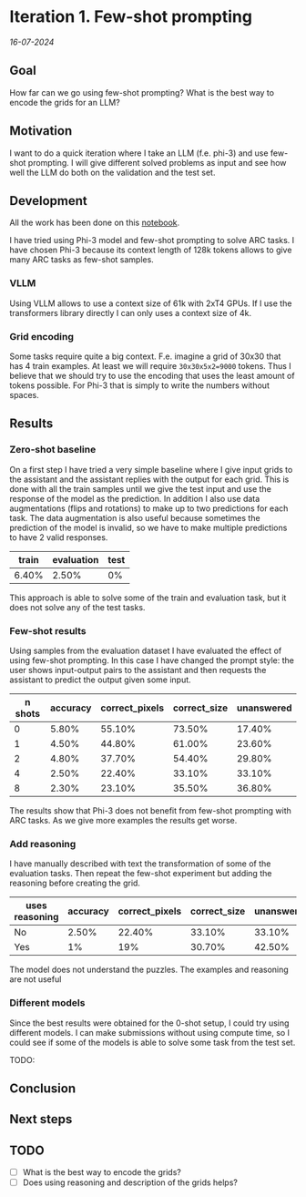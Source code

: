 # Iteration 1. Few-shot prompting

_16-07-2024_

## Goal

How far can we go using few-shot prompting? What is the best way to encode the grids for an LLM?

## Motivation

I want to do a quick iteration where I take an LLM (f.e. phi-3) and use few-shot prompting. I will give different solved problems as input and see how well the LLM do both on the validation and the test set.

## Development

All the work has been done on this [notebook](https://www.kaggle.com/code/ironbar/few-shot-prompting-for-arc24).

I have tried using Phi-3 model and few-shot prompting to solve ARC tasks. I have chosen Phi-3 because its context length of 128k tokens allows to give many ARC tasks as few-shot samples.

### VLLM

Using VLLM allows to use a context size of 61k with 2xT4 GPUs. If I use the transformers library directly
I can only uses a context size of 4k.

### Grid encoding

Some tasks require quite a big context. F.e. imagine a grid of 30x30 that has 4 train examples. At least
we will require `30x30x5x2=9000` tokens. Thus I believe that we should try to use the encoding that uses
the least amount of tokens possible. For Phi-3 that is simply to write the numbers without spaces.

## Results

### Zero-shot baseline

On a first step I have tried a very simple baseline where I give input grids to the assistant and
the assistant replies with the output for each grid. This is done with all the train samples until
we give the test input and use the response of the model as the prediction.
In addition I also use data augmentations (flips and rotations) to make up to two predictions for each task.
The data augmentation is also useful because sometimes the prediction of the model is invalid, so we have to make multiple predictions to have 2 valid responses.

| train | evaluation | test |
|-------|------------|------|
| 6.40% | 2.50%      | 0%   |

This approach is able to solve some of the train and evaluation task, but it does not solve any of the test tasks.

### Few-shot results

Using samples from the evaluation dataset I have evaluated the effect of using few-shot prompting. In this case
I have changed the prompt style: the user shows input-output pairs to the assistant and then requests the assistant
to predict the output given some input.

| n shots | accuracy | correct_pixels | correct_size | unanswered |
|---------|----------|----------------|--------------|------------|
| 0       | 5.80%    | 55.10%         | 73.50%       | 17.40%     |
| 1       | 4.50%    | 44.80%         | 61.00%       | 23.60%     |
| 2       | 4.80%    | 37.70%         | 54.40%       | 29.80%     |
| 4       | 2.50%    | 22.40%         | 33.10%       | 33.10%     |
| 8       | 2.30%    | 23.10%         | 35.50%       | 36.80%     |

The results show that Phi-3 does not benefit from few-shot prompting with ARC tasks. As we give more
examples the results get worse.

### Add reasoning

I have manually described with text the transformation of some of the evaluation tasks. Then repeat
the few-shot experiment but adding the reasoning before creating the grid.

| uses reasoning | accuracy | correct_pixels | correct_size | unanswered |
|----------------|----------|----------------|--------------|------------|
| No             | 2.50%    | 22.40%         | 33.10%       | 33.10%     |
| Yes            | 1%       | 19%            | 30.70%       | 42.50%     |

The model does not understand the puzzles. The examples and reasoning are not useful

### Different models

Since the best results were obtained for the 0-shot setup, I could try using different models.
I can make submissions without using compute time, so I could see if some of the models is able
to solve some task from the test set.

TODO:

## Conclusion

## Next steps

## TODO

- [ ] What is the best way to encode the grids?
- [ ] Does using reasoning and description of the grids helps?
